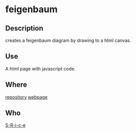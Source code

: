 # feigenbaum
## Description
creates a feigenbaum diagram by drawing to a html canvas.

## Use
A html page with javascript code.

## Where
[repository](https://github.com/S-R-i-c-e/feigenbaum)
[webpage](TODO)

## Who
[S-R-i-c-e](goatwipe@gmail.com)
